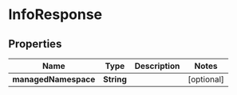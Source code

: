 

# InfoResponse

## Properties

Name | Type | Description | Notes
------------ | ------------- | ------------- | -------------
**managedNamespace** | **String** |  |  [optional]



